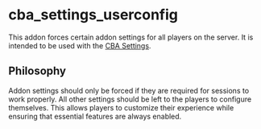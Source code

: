 # cba_settings_userconfig

This addon forces certain addon settings for all players on the server. It is intended to be used with the [CBA Settings](https://github.com/CBATeam/CBA_A3/wiki/CBA-Settings-System).

## Philosophy

Addon settings should only be forced if they are required for sessions to work properly. All other settings should be left to the players to configure themselves. This allows players to customize their experience while ensuring that essential features are always enabled.

